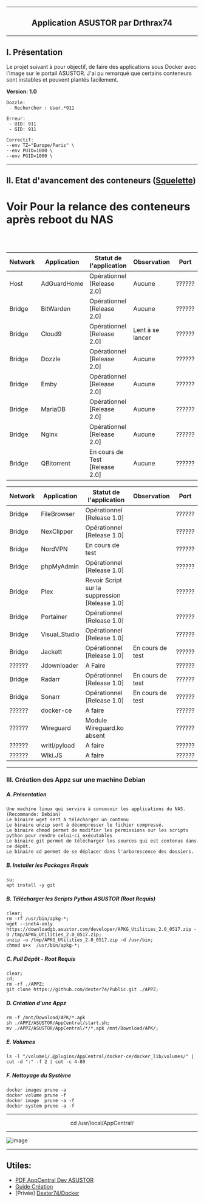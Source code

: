 ---------------------------------------------------------------------------------------------------------------------------------------------------------------------
## <p align='center'>Application ASUSTOR par Drthrax74</p>

---------------------------------------------------------------------------------------------------------------------------------------------------------------------

## I. Présentation
Le projet suivant à pour objectif, de faire des applications sous Docker avec l'image sur le portail ASUSTOR.
J'ai pu remarqué que certains conteneurs sont instables et peuvent plantés facilement.


**Version: 1.0**
```
Dozzle: 
 - Rechercher : User.*911

Erreur:
 - UID: 911 
 - GID: 911

Correctif:
--env TZ="Europe/Paris" \
--env PUID=1000 \
--env PGID=1000 \
```

---------------------------------------------------------------------------------------------------------------------------------------------------------------------

## II. Etat d'avancement des conteneurs ([Squelette](https://github.com/dexter74/Public/blob/main/ASUSTOR/AppCentral/Squelette.md))

# Voir Pour la relance des conteneurs après reboot du NAS

<br />
<br />


| Network  |  Application  | Statut de l'application        | Observation          |  Port  |
| -------- | ------------- | ------------------------------ | -------------------- | ------ |
|  Host    | AdGuardHome   | Opérationnel [Release 2.0]     |  Aucune              | ?????? |
|  Bridge  | BitWarden     | Opérationnel [Release 2.0]     |  Aucune              | ?????? |
|  Bridge  | Cloud9        | Opérationnel [Release 2.0]     |  Lent à se lancer    | ?????? |
|  Bridge  | Dozzle        | Opérationnel [Release 2.0]     |  Aucune              | ?????? |
|  Bridge  | Emby 	        | Opérationnel [Release 2.0]     |  Aucune              | ?????? |
|  Bridge  | MariaDB       | Opérationnel [Release 2.0]     |  Aucune              | ?????? |
|  Bridge  | Nginx         | Opérationnel [Release 2.0]     |  Aucune              | ?????? |
|  Bridge  | QBitorrent    | En cours de Test [Release 2.0] |  Aucune              | ?????? |


| Network  |  Application  | Statut de l'application        | Observation          |  Port  |
| -------- | ------------- | ------------------------------ | -------------------- | ------ |
|  Bridge  | FileBrowser   | Opérationnel [Release 1.0]     |                      | ?????? |
|  Bridge  | NexClipper    | Opérationnel [Release 1.0]     |                      | ?????? |
|  Bridge  | NordVPN       | En cours de test               |                      | ?????? |
|  Bridge  | phpMyAdmin    | Opérationnel [Release 1.0]     |                      | ?????? |
|  Bridge  | Plex          | Revoir Script sur la suppression [Release 1.0]|       | ?????? |
|  Bridge  | Portainer     | Opérationnel [Release 1.0]     |                      | ?????? |
|  Bridge  | Visual_Studio | Opérationnel [Release 1.0]     |                      | ?????? |
|  Bridge  | Jackett       | Opérationnel [Release 1.0]     | En cours de test     | ?????? |
|  ??????  | Jdownloader   | A Faire                        |                      | ?????? |
|  Bridge  | Radarr        | Opérationnel [Release 1.0]     | En cours de test     | ?????? |
|  Bridge  | Sonarr        | Opérationnel [Release 1.0]     | En cours de test     | ?????? |
|  ??????  | docker-ce     | A faire                        |                      | ?????? |
|  ??????  | Wireguard     | Module Wireguard.ko absent     |                      | ?????? |
|  ??????  | writl/pyload  | A faire                        |                      | ?????? |
|  ??????  | Wiki.JS       | A faire                        |                      | ?????? |

---------------------------------------------------------------------------------------------------------------------------------------------------------------------
### III. Création des Appz sur une machine Debian
##### A. Présentation
```
Une machine linux qui servira à concevoir les applications du NAS. (Recommande: Debian)
Le binaire wget sert à télécharger un contenu
Le binaire unzip sert à décompresser le fichier compressé.
Le binaire chmod permet de modifier les permissions sur les scripts python pour rendre celui-ci exécutables
Le binaire git permet de télécharger les sources qui est contenus dans ce dépôt.
Le binaire cd permet de se déplacer dans l'arborescence des dossiers.
```

##### B. Installer les Packages Requis
```
su;
apt install -y git
```

##### B. Télécharger les Scripts Python ASUSTOR (Root Requis)
```console
clear;
rm -rf /usr/bin/apkg-*;
wget --inet4-only https://downloadgb.asustor.com/developer/APKG_Utilities_2.0_0517.zip -O /tmp/APKG_Utilities_2.0_0517.zip;
unzip -o /tmp/APKG_Utilities_2.0_0517.zip -d /usr/bin;
chmod u+x  /usr/bin/apkg-*;
```


##### C. Pull Dépôt - Root Requis 

```console
clear;
cd;
rm -rf ./APPZ;
git clone https://github.com/dexter74/Public.git ./APPZ;
```

##### D. Création d'une Appz
```
rm -f /mnt/Download/APK/*.apk
sh ./APPZ/ASUSTOR/AppCentral/start.sh;
mv ./APPZ/ASUSTOR/AppCentral/*/*.apk /mnt/Download/APK/;
```

##### E. Volumes
```
ls -l "/volume1/.@plugins/AppCentral/docker-ce/docker_lib/volumes/" | cut -d ":" -f 2 | cut -c 4-80
```

##### F. Nettoyage du Système
```
docker images prune -a
docker volume prune -f
docker image  prune -a -f
docker system prune -a -f
```

----------------------------------------------------------------------------------------------------------------------------------------------------------------------
<p align='center'> cd /usr/local/AppCentral/ </p>

----------------------------------------------------------------------------------------------------------------------------------------------------------------------
 ![image](https://user-images.githubusercontent.com/35907/193457835-68095cc1-2a77-458c-8b93-b9105c103d2f.png)


---------------------------------------------------------------------------------------------------------------------------------------------------------------------

Utiles:
 - 
 - [PDF AppCentral Dev ASUSTOR](https://downloadgb.asustor.com/developer/App_Central_Developer_Guide_4.1.0_20220622.pdf)
 - [Guide Création](https://amigotechnotes.wordpress.com/2014/05/06/how-to-create-an-apk-for-asustor-adm-to-distribute-your-lamp/) 
 - [Privée] [Dexter74/Docker](https://github.com/dexter74/Archives/tree/main/Docker/V1/2.Conteneurs)
